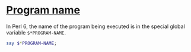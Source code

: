 [1]: https://rosettacode.org/wiki/Program_name

# [Program name][1]

In Perl 6, the name of the program being executed is in the special global variable `$*PROGRAM-NAME`.

```raku
say $*PROGRAM-NAME;
```